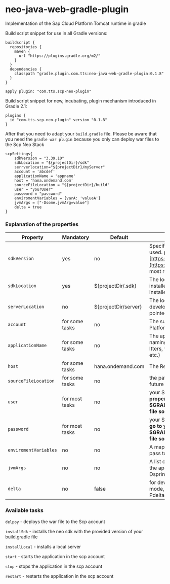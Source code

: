 # neo-java-web-gradle-plugin
Implementation of the Sap Cloud Platform Tomcat runtime in gradle

Build script snippet for use in all Gradle versions:

```
buildscript {
  repositories {
    maven {
      url "https://plugins.gradle.org/m2/"
    }
  }
  dependencies {
    classpath "gradle.plugin.com.tts:neo-java-web-gradle-plugin:0.1.8"
  }
}

apply plugin: "com.tts.scp-neo-plugin"
```

Build script snippet for new, incubating, plugin mechanism introduced in Gradle 2.1:

```
plugins {
  id "com.tts.scp-neo-plugin" version "0.1.8"
}
```
After that you need to adapt your `build.gradle` file. Please be aware that you need the `gradle war plugin` because you only can deploy war files to the Scp Neo Stack

```
scpSettings{
    sdkVersion = "3.39.10"
    sdkLocation = "${projectDir}/sdk"
    serrverlocation="${projectDir}/myServer"
    account = 'abcdef'
    applicationName = 'appname'
    host = 'hana.ondemand.com'
    sourceFileLocation = "${projectDir}/build"
    user = "yourUser"
    password = "password"
    enviromentVariables = [varA: 'valueA']
    jvmArgs = ["-Dsome.jvmArg=value"]
    delta = true
}
```

### Explanation of the properties


| Property | Mandatory | Default | Description |
| --- | --- | --- | --- |
|`sdkVersion`|yes|no|Specifies the version which should be used. please check [https://tools.hana.ondemand.com](https://tools.hana.ondemand.com) for most recent version
|`sdkLocation`|yes|${projectDir/.sdk}|The location where the sdk should be installed, can be pointed to an already installed location|
|`serverLocation`|no|${projectDir/server}|The location where the server for local development should be installed, can be pointed to an already installed location|
|`account`|for some tasks|no|The sub/account name of the Sap Cloud Platform account|
|`applicationName`|for some tasks|no| The application name, please be aware of naming convention of the Scp(only smal ltters, without spaces, dashes, underscore etc.)|
|`host`|for some tasks|hana.ondemand.com|The Region host of your Scp account|
|`sourceFileLocation`|for some tasks|no|the path of the war file, will be defaulted in future versions|
|`user`|for most tasks|no|your Scp username or mail adress. **This property should go to your $GRADLE_USER_HOME/gradle.properties file so it doesn't end up on your SCM**|
|`password`|for most tasks|no|your Scp password. **This property should go to your $GRADLE_USER_HOME/gradle.properties file so it doesn't end up on your SCM**|
|`enviromentVariables`|no|no|A map of enviroment variables you like to pass to the application|
|`jvmArgs`|no|no|A list of jvm Arguments you like to pass to the application, e.g. "-Dspring.profiles.active=someProfile"|
|`delta`|no|false|for development only, you deploy in delta mode, can be passed via commandline -Pdelta=true|

### Available tasks

`delpoy` - deploys the war file to the Scp account

`installSdk` - installs the neo sdk with the provided version of your build.gradle file

`installLocal` - installs a local server

`start` - starts the application in the scp account

`stop` - stops the application in the scp account

`restart` - restarts the application in the scp account
